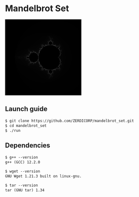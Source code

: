 # Mandelbrot Set

<kbd><img src="https://github.com/ZERDICORP/mandelbrot_set/blob/master/screenshots/s1.png?row=true" alt="screenshot" width="250" height="250"></kbd>

## Launch guide

```console
$ git clone https://github.com/ZERDICORP/mandelbrot_set.git
$ cd mandelbrot_set
$ ./run
```

## Dependencies
```
$ g++ --version
g++ (GCC) 12.2.0
```
```
$ wget --version 
GNU Wget 1.21.3 built on linux-gnu.
```
```
$ tar --version
tar (GNU tar) 1.34
```
